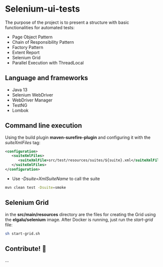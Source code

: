 # Selenium-ui-tests

The purpose of the project is to present a structure with basic functionalities for automated tests:

* Page Object Pattern
* Chain of Responsibility Pattern
* Factory Pattern
* Extent Report
* Selenium Grid
* Parallel Execution with ThreadLocal

## Language and frameworks

* Java 13
* Selenium WebDriver
* WebDriver Manager
* TestNG
* Lombok

## Command line execution

Using the build plugin **maven-surefire-plugin** and configuring it with the _suiteXmlFiles_ tag:

```xml
<configuration>
   <suiteXmlFiles>
      <suiteXmlFile>src/test/resources/suites/${suite}.xml</suiteXmlFile>
   </suiteXmlFiles>
</configuration>
```

* Use _-Dsuite=XmlSuiteName_ to call the suite

````bash
mvn clean test -Dsuite=smoke
````

## Selenium Grid

in the **src/main/resources** directory are the files for creating the Grid using the **elgalu/selenium** image. After Docker is running, just run the _start-grid_ file:

````bash
sh start-grid.sh
````

## Contribute! :beers:

...